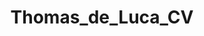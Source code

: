 ---
title: Thomas_de_Luca_CV

tr_position: Position
tr_activities: Activities
tr_technologies_used: Technologies used

education:
  label: Education & Certifications
  entries:
    - time: 2010 - 2014
      field: <b class="kopje">Bachelor of ICT</b>, Hogeschool van Amsterdam
    - time: 2019
      field: <a href="https://orienter.regione.emilia-romagna.it/qualifica/dettaglio/308#collapseuc3" target="_blank">Scheda Capacità e Conoscenze, Tecnico Informatico (UC3)</a>
    - time: 2020
      field: "<a href='https://www.youracclaim.com/badges/ca2ac504-91b9-4976-94cf-d821b87cd9fc' target='_blank'>MS Certified: Azure Fundamentals (AZ-900)</a>"
    - time: 2021
      field: "<a href='https://www.youracclaim.com/badges/bed93a5a-647a-4937-baaa-c78a425dc60f' target='_blank'>Linux Foundation Certified Sysadmin (LFCS)</a>"

languages:
  label: Language proficiency
  entries:
    - label: English
      level: <i class='fa fa-fw fa-star'></i> <i class='fa fa-fw fa-star'></i> <i class='fa fa-fw fa-star'></i> <i class='fa fa-fw fa-star'></i> <i class='fa fa-fw fa-star'></i>
    - label: Dutch
      level: <i class='fa fa-fw fa-star'></i> <i class='fa fa-fw fa-star'></i> <i class='fa fa-fw fa-star'></i> <i class='fa fa-fw fa-star'></i> <i class='fa fa-fw fa-star'></i>
    - label: Italian
      level: <i class='fa fa-fw fa-star'></i> <i class='fa fa-fw fa-star'></i> <i class='fa fa-fw fa-star'></i> <i class='fa fa-fw fa-star'></i> <i class='fa fa-fw fa-star'></i>
    - label: Portuguese
      level: <i class='fa fa-fw fa-star'></i> <i class='fa fa-fw fa-star'></i> <i class='fa fa-fw fa-star-o'></i> <i class='fa fa-fw fa-star-o'></i> <i class='fa fa-fw fa-star-o'></i>

tech:
  label: Technological knowledge
  entries:
    Languages: HTML, CSS, JavaScript, PHP, SQL
    Libraries & Frameworks: Bootstrap, jQuery, Vue, NodeJS, Laravel
    CMS & Site Generators: WordPress, GravCMS, Jekyll, Hugo
    Project management: Git, Redmine, YouTrack, Kaseya BMS
    Server software: Windows, Linux, Virtualbox, VMWare, Docker, Apache
    Hardware: Raspberry Pi, Cambium Networks, Lexmark printers

work:
  label: Work experience
  sublabel: References available upon request. Visit <a href="https://thomasdeluca.nl/portfolio" target="_blank">thomasdeluca.nl/portfolio</a> for various projects I made.
  entries:
    - time: Feb. 2021 - Present
      place: "<a href='https://www.boolean.careers/' target='_blank'>Boolean Careers</a>"
      position: Coding Coach / Tutor
      activities: Helping students of the course with their questions and doubts regarding programming languages, preparing and giving recaps, verifying the homework done by the students
      technologies: Zoom, HTML, CSS, JS, MySQL, PHP, Laravel, Git
    - time: Oct. 2018 - Present
      place: "<a href='https://www.insupport.it/' target='_blank'>InSupport</a>"
      position: System Administrator in the Provincial Council
      activities: Configuring servers, troubleshooting issues remotely and onsite, quality control of hardware, writing scripts, provisioning workstations, configuring network, writing technical documentation
      technologies: Windows Server, Linux, Netwrix, HDA (ticketing system), Iride, Libra
    - time: Jan. 2019 - May 2019
      place: <a href='https://www.t-consulting.it/' target='_blank'>T-Consulting</a>
      position: Network Operations Center (NOC) Specialist
      activities: "Managing and troubleshooting computers remotely, managing and troubleshooting virtual machines, developed the foundations of <a href='https://globaldash.it/en-index.html' target='_blank'>Globaldash</a>: a SaaS that enables companies to monitor their clients' infrastructure more accurately and efficiently"
      technologies: Windows AD, Kaseya Suite, Office365, Auvik, Laravel
    - time: Jan. 2018 - Jul. 2018
      place: <a href='https://www.sitel.com/' target='_blank'>Sitel</a> 
      position: Technical Customer Support Agent for Lexmark
      activities: Troubleshooting customers' Lexmark printer issues, <a href="https://thomasdeluca.nl/portfolio/lexmark-webtool" target="_blank">developed an internal application</a> to look up information faster thus decreasing the time needed to help customers.
      technologies: Siebel, Boldchat, LogMeIn, internal app written with Hugo and Python.
    - time: Mar. 2017 - Sep. 2017<br>Jul. 2018 - Aug. 2018
      place: <a href='http://www.movementontheground.com/' target='_blank'>Movement on the Ground</a>
      position: IT technician (volunteer)
      activities: Kids' activities, cooking, helping with solar panels and electricity, maintaining the website, fixing computers, improving WiFi connectivity
      technologies: Cambium, Ubiquity, RouterOS, Linux, WordPress, Grav CMS
    - time: Nov. 2014 - Jul. 2015<br>Feb. 2016 - Aug. 2016
      place: <a href='http://www.virtuagym.com/' target='_blank'>Virtuagym</a>
      position: Software developer
      activities: Developing new features, fixing bugs, developing the API
      technologies: PHP, MySQL, JS/jQuery, HTML, CSS/Bootstrap, Laravel

internships:
  label: Curricular internships
  entries:
    - time: Feb. 2014 - Jun. 2014
      place: <a href='http://www.knowhowww.nl/' target='_blank'>KnowHowww</a>, Netherlands
      position: WordPress developer
      activities: Made my graduation assignment, Developing features for clients' websites
      technologies: WordPress, JS, HTML, CSS
    - time: Nov. 2013 - Jan. 2014
      place: <a href='http://www.ictindewolken.nl/' target='_blank'>ICT in de wolken</a>, Netherlands
      position: Teacher assistant
      activities: Helping students learning how to code
      technologies: Scratch, Java
    - time: Sep. 2012 - Feb. 2013
      place: <a href='http://gen25.com/' target='_blank'>Gen25</a>, Netherlands
      position: Developer
      activities: Changing content on websites, developing new modules for the CMS, evaluating the CMS from an UX point of view
      technologies: Gen25 CMS, PHP, JS, HTML, CSS

workaways:
  label: Work and Travel
  sublabel: Short term jobs I've had while travelling.
  entries:
    - time: Jul. 2019 - Sep. 2019
      place: <b><a href='https://www.sattrestaurant.com/en' target='_blank'>Satt Restaurant (Icelandair Natura Hotel)</a></b>, Reykjavik, Iceland
      position: Server
      activities: Helping customers, serving food, preparation of events
    - time: Nov. 2016 - Dec. 2016
      place: <b><a href='http://www.laterrerahostel.com/en/' target='_blank'>La Terrera Hostel</a></b>, Tenerife, Spain
      position: Volunteer (cleaner, receptionist, IT support)
      activities: Cleaning hostel, making beds, checking in/out guests, helping with IT related tasks  
    - time: Nov. 2015 - Jan. 2016
      place: <b><a href='http://sevillabackpackers.es/' target='_blank'>Sevilla Backpackers Inn</a></b>, Sevilla, Spain
      position: Volunteer (cleaner, chef)
      activities: Cleaning hostel, making beds, cooking for guests and staff  
    - time: Sep. 2015 - Oct. 2015
      place: <b><a href='http://www.lightsouthostel.com/' target='_blank'>Lights Out Hostel</a></b>, Malaga, Spain
      position: Volunteer (receptionist, cleaner, bar staff)
      activities: Checking in/out guests, cleaning hostel, night shifts, making beds, selling drinks at the bar

gdpr: I hereby authorize the use of my personal data in accordance to the GDPR 679/16 - "European regulation on the protection of personal data".

extends: _layouts.cv
---